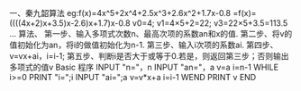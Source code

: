 一、秦九韶算法
 eg:f(x)=4x^5+2x^4+2.5x^3+2.6x^2+1.7x-0.8
 =f(x)=((((4x+2)x+3.5)x-2.6)x+1.7)x-0.8
 v0=4;
 v1=4×5+2=22;
 v3=22×5+3.5=113.5
 ...
 算法、
  第一步、输入多项式次数n、最高次项的系数an和x的值.
  第二步、将v的值初始化为an，将i的做值初始化为n-1.
  第三步、输入i次项的系数ai.
  第四步、v=vx+ai，i=i-1;
  第五步、判断i是否大于或等于0.若是，则返回第三步；否则输出多项式的值v
 Basic 程序
  INPUT "n="，n
  INPUT "an="，a
  v=a
  i=n-1
  WHILE i>=0
   PRINT "i=";i
   INPUT "ai=";a
   v=v*x+a
   i=i-1
  WEND 
  PRINT v
  END 
